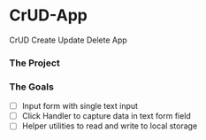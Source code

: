 # CrUD-App
CrUD Create Update Delete App

### The Project


### The Goals 
- [ ] Input form with single text input
- [ ] Click Handler to capture data in text form field
- [ ] Helper utilities to read and write to local storage
